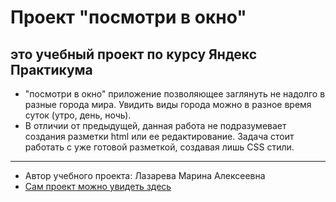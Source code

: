 # Проект "посмотри в окно"
## это учебный проект по курсу Яндекс Практикума
* "посмотри в окно" приложение позволяющее заглянуть не надолго в разные города мира. Увидить виды города можно в разное время суток (утро, день, ночь).
* В отличии от предыдущей, данная работа не подразумевает создания разметки html или ее редактирование. Задача стоит работать с уже готовой разметкой, создавая лишь CSS стили.
***
* Автор учебного проекта: Лазарева Марина Алексеевна
* [Сам проект можно увидеть здесь](https://github.com/LazarevaMarina/posmotri_v_okno "Нажмите ссылку")